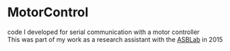 # MotorControl
code I developed for serial communication with a motor controller  
This was part of my work as a research assistant with the [ASBLab](http://asblab.mie.utoronto.ca/) in 2015

